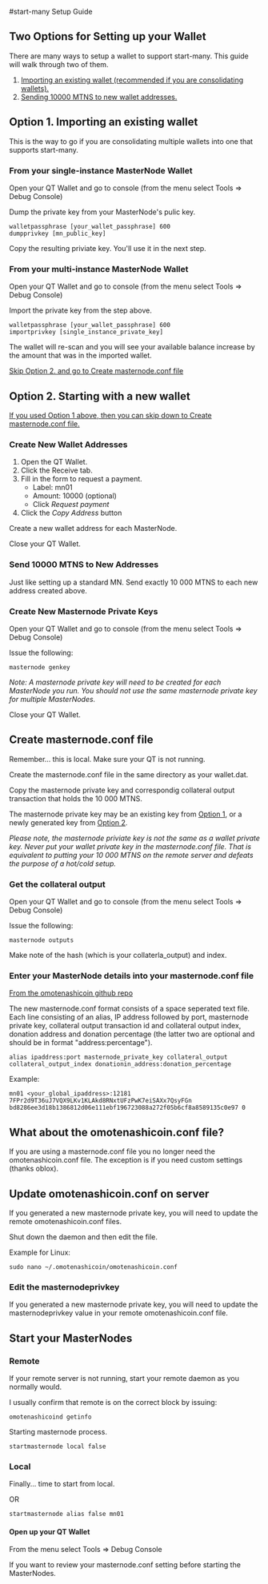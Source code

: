#start-many Setup Guide

## Two Options for Setting up your Wallet
There are many ways to setup a wallet to support start-many. This guide will walk through two of them.

1. [Importing an existing wallet (recommended if you are consolidating wallets).](#option1)
2. [Sending 10000 MTNS to new wallet addresses.](#option2)

## <a name="option1"></a>Option 1. Importing an existing wallet

This is the way to go if you are consolidating multiple wallets into one that supports start-many.

### From your single-instance MasterNode Wallet

Open your QT Wallet and go to console (from the menu select Tools => Debug Console)

Dump the private key from your MasterNode's pulic key.

```
walletpassphrase [your_wallet_passphrase] 600
dumpprivkey [mn_public_key]
```

Copy the resulting priviate key. You'll use it in the next step.

### From your multi-instance MasterNode Wallet

Open your QT Wallet and go to console (from the menu select Tools => Debug Console)

Import the private key from the step above.

```
walletpassphrase [your_wallet_passphrase] 600
importprivkey [single_instance_private_key]
```

The wallet will re-scan and you will see your available balance increase by the amount that was in the imported wallet.

[Skip Option 2. and go to Create masternode.conf file](#masternodeconf)

## <a name="option2"></a>Option 2. Starting with a new wallet

[If you used Option 1 above, then you can skip down to Create masternode.conf file.](#masternodeconf)

### Create New Wallet Addresses

1. Open the QT Wallet.
2. Click the Receive tab.
3. Fill in the form to request a payment.
    * Label: mn01
    * Amount: 10000 (optional)
    * Click *Request payment*
5. Click the *Copy Address* button

Create a new wallet address for each MasterNode.

Close your QT Wallet.

### Send 10000 MTNS to New Addresses

Just like setting up a standard MN. Send exactly 10 000 MTNS to each new address created above.

### Create New Masternode Private Keys

Open your QT Wallet and go to console (from the menu select Tools => Debug Console)

Issue the following:

```masternode genkey```

*Note: A masternode private key will need to be created for each MasterNode you run. You should not use the same masternode private key for multiple MasterNodes.*

Close your QT Wallet.

## <a name="masternodeconf"></a>Create masternode.conf file

Remember... this is local. Make sure your QT is not running.

Create the masternode.conf file in the same directory as your wallet.dat.

Copy the masternode private key and correspondig collateral output transaction that holds the 10 000 MTNS.

The masternode private key may be an existing key from [Option 1](#option1), or a newly generated key from [Option 2](#option2).

*Please note, the masternode priviate key is not the same as a wallet private key. Never put your wallet private key in the masternode.conf file. That is equivalent to putting your 10 000 MTNS on the remote server and defeats the purpose of a hot/cold setup.*

### Get the collateral output

Open your QT Wallet and go to console (from the menu select Tools => Debug Console)

Issue the following:

```masternode outputs```

Make note of the hash (which is your collaterla_output) and index.

### Enter your MasterNode details into your masternode.conf file
[From the omotenashicoin github repo](https://github.com/omotenashicoin-project/OmotenashiCoin/blob/master/doc/masternode_conf.md)

The new masternode.conf format consists of a space seperated text file. Each line consisting of an alias, IP address followed by port, masternode private key, collateral output transaction id and collateral output index, donation address and donation percentage (the latter two are optional and should be in format "address:percentage").

```
alias ipaddress:port masternode_private_key collateral_output collateral_output_index donationin_address:donation_percentage
```



Example:

```
mn01 <your_global_ipaddress>:12181 7FPr2d9T36uJ7VQX9LKv1KLAkd8RNxtUFzPwK7eiSAXx7QsyFGn bd8286ee3d18b1386812d06e111ebf196723088a272f05b6cf8a8589135c0e97 0
```

## What about the omotenashicoin.conf file?

If you are using a masternode.conf file you no longer need the omotenashicoin.conf file. The exception is if you need custom settings (thanks oblox).

## Update omotenashicoin.conf on server

If you generated a new masternode private key, you will need to update the remote omotenashicoin.conf files.

Shut down the daemon and then edit the file.

Example for Linux:

```sudo nano ~/.omotenashicoin/omotenashicoin.conf```

### Edit the masternodeprivkey
If you generated a new masternode private key, you will need to update the masternodeprivkey value in your remote omotenashicoin.conf file.

## Start your MasterNodes

### Remote

If your remote server is not running, start your remote daemon as you normally would.

I usually confirm that remote is on the correct block by issuing:

```omotenashicoind getinfo```


Starting masternode process.

```startmasternode local false```


### Local

Finally... time to start from local.

OR

```startmasternode alias false mn01```

#### Open up your QT Wallet

From the menu select Tools => Debug Console

If you want to review your masternode.conf setting before starting the MasterNodes.

